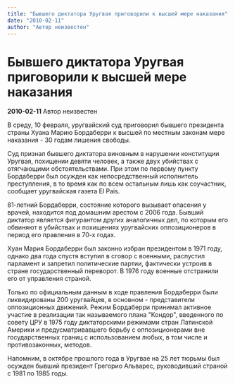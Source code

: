 ```yaml
---
title: "Бывшего диктатора Уругвая приговорили к высшей мере наказания"
date: "2010-02-11"
author: "Автор неизвестен"
---
```


# Бывшего диктатора Уругвая приговорили к высшей мере наказания

**2010-02-11** Автор неизвестен

В среду, 10 февраля, уругвайский суд приговорил бывшего президента страны Хуана Марию Бордаберри к высшей по местным законам мере наказания - 30 годам лишения свободы.

Суд признал бывшего диктатора виновным в нарушении конституции Уругвая, похищении девяти человек, а также двух убийствах с отягчающими обстоятельствами. При этом по первому пункту Бордаберри был осужден как непосредственный исполнитель преступления, в то время как по всем остальным лишь как соучастник, сообщает уругвайская газета El Pais.

81-летний Бордаберри, состояние которого вызывает опасения у врачей, находится под домашним арестом с 2006 года. Бывший диктатор является фигурантом других аналогичных дел, по которым его обвиняют в убийствах и похищениях уругвайских оппозиционеров в период его правления в 70-х годах.

Хуан Мария Бордаберри был законно избран президентом в 1971 году, однако два года спустя вступил в сговор с военными, распустил парламент и запретил политические партии, фактически устроив в стране государственный переворот. В 1976 году военные отстранили его от управления страной.

Только по официальным данным в ходе правления Бордаберри были ликвидированы 200 уругвайцев, в основном - представители оппозиционных движений. Режим Бордаберри принимал активное участие в реализации так называемого плана "Кондор", введенного по совету ЦРУ в 1975 году диктаторскими режимами стран Латинской Америки и предусматривавшего борьбу с оппозиционерами вне государственных границ с использованием любых, в том числе и противозаконных, методов.

Напомним, в октябре прошлого года в Уругвае на 25 лет тюрьмы был осужден бывший президент Грегорио Альварес, руководивший страной с 1981 по 1985 годы.